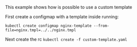 
This example shows how is possible to use a custom template

First create a configmap with a template inside running:
```
kubectl create configmap nginx-template --from-file=nginx.tmpl=../../nginx.tmpl
```

Next create the rc `kubectl create -f custom-template.yaml`
